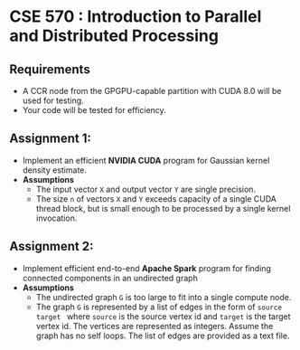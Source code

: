 # CSE 570 : Introduction to Parallel and Distributed Processing

## Requirements
- A CCR node from the GPGPU-capable partition with CUDA 8.0 will be used for testing.
- Your code will be tested for efficiency.

##  Assignment 1: 
- Implement an efficient **NVIDIA CUDA** program for Gaussian kernel density estimate. 
- **Assumptions**
  - The input vector ```X``` and output vector ```Y``` are single precision.
  - The size ```n``` of vectors ```X``` and ```Y``` exceeds capacity of a single CUDA thread block, but is small enough to be processed by a single kernel invocation. 

## Assignment 2:
- Implement efficient end-to-end **Apache Spark** program for finding connected components in an undirected graph 
- **Assumptions**
  - The undirected graph ```G``` is too large to fit into a single compute node.
  - The graph ```G``` is represented by a list of edges in the form of ```source target ``` where ```source``` is the source vertex id and ```target``` is the target vertex id. The vertices are represented as integers. Assume the graph has no self loops. The list of edges are provided as a text file. 
